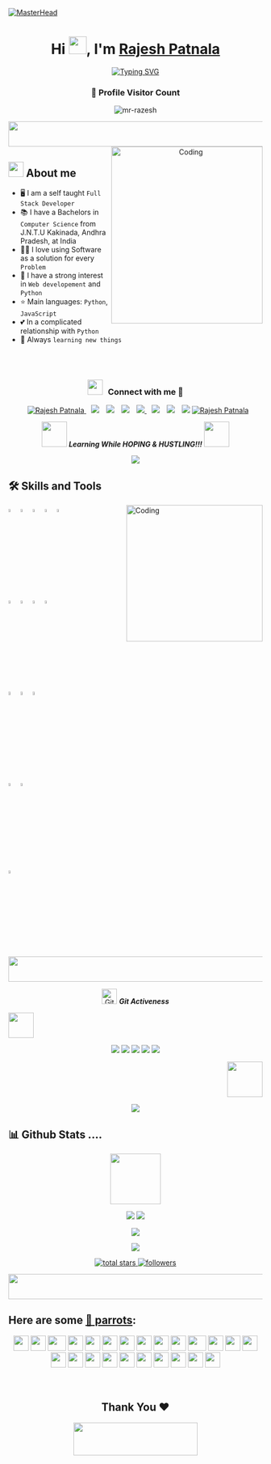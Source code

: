 [![MasterHead](https://i.postimg.cc/rF3v0tPw/banner.gif)](https://github.com/mr-razesh)
<!-- Heading Start-->

<h1 align="center">Hi <img src="https://media.giphy.com/media/hvRJCLFzcasrR4ia7z/giphy.gif" width="35">, I'm <a href="#" target="blank">
Rajesh Patnala</a></h1>

<!-- Heading End-->

<!-- Typewritter Start-->

<!-- <p align="center">
  <a href="https://github.com/DenverCoder1/readme-typing-svg"><img src="https://readme-typing-svg.herokuapp.com?lines=Computer+Science+Student;Competitive+Programmer;Full+Stack+Developer;HTML%20|%20CSS%20|%20JAVA%20SCRIPT%20;Specialist%20on%20VS+Code;Always%20learning%20new%20things&center=true&width=500&height=50"></a>
</p>
-->
<!-- Typewritter End-->

<!-- Typewritter Start-->

<p align="center">
<a href="https://git.io/typing-svg"><img src="https://readme-typing-svg.demolab.com?font=Caveat&weight=600&size=45&duration=3500&pause=1200&center=true&vCenter=true&width=1080&height=100&color=FFD4B2&lines=Hi!%2C+I'm+Rajesh;I'm+a+Self+Taught+Full+Stack+Developer;Html%20|%20Css%20|%20JavaScript%20;Specialist%20on%20VS+Code;Always%20learning%20new%20things" alt="Typing SVG" /></a> </p>

<!-- Typewritter End-->

<div align=center>
  <h3><b>📍 Profile Visitor Count</b></h3>
</div>

<!-- retro visitor counter -->  
<p align="center"> <img src="https://komarev.com/ghpvc/?username=mr-razesh&label=Profile%20views&color=7743DB&style=flat" alt="mr-razesh"/></p>

<!-- GIF -->
<p  align="center">
<img src="https://i.imgur.com/dBaSKWF.gif" height="50" width="1000"> 

<!-- side gif -->
<img align="right" width=300px height=350 alt="Coding" src="https://i.postimg.cc/QtV1F97b/code.gif"/>

## <img src="https://user-images.githubusercontent.com/63050133/156777293-72a6e681-2582-4a9d-ad92-09d1181d47c7.gif" width="30px">  About me
- :desktop_computer: I am a self taught `Full Stack Developer`
- :books: I have a Bachelors in `Computer Science` from J.N.T.U Kakinada, Andhra Pradesh, at India
- :man_technologist: I love using Software as a solution for every `Problem`
- :pencil: I have a strong interest in `Web developement` and `Python`
- :star: Main languages: `Python`, `JavaScript`
- :two_hearts: In a complicated relationship with `Python`
- :crossed_fingers: Always `learning new things`
<br/>

<br/>
<h3 align="center" > <img src="https://media.giphy.com/media/iY8CRBdQXODJSCERIr/giphy.gif" width="30" height="30" style="margin-right: 10px;">Connect with me 🤝 </h3>

<p align="center">
<div align="center"  class="icons-social" style="margin-left: 10px;">
	<a href="###################################">
			<img border="0" alt="Rajesh Patnala" src="https://img.icons8.com/external-itim2101-lineal-color-itim2101/40/000000/external-resume-business-recruitment-itim2101-lineal-color-itim2101.png"/>
	</a>
        <a style="margin-left: 10px;"  target="_blank" href="https://www.linkedin.com/in/iam-rajesh-patnala">
			<img src="https://img.icons8.com/doodle/40/000000/linkedin--v2.png"></a>
        <a style="margin-left: 10px;" target="_blank" href="https://github.com/iam-rajesh-patnala">
			<img src="https://img.icons8.com/doodle/40/000000/github--v1.png"></a>
	<a style="margin-left: 10px;" target="_blank" href="https://stackoverflow.com/users/20645393/rajesh-patnala">
			<img src="https://img.icons8.com/external-tal-revivo-color-tal-revivo/40/000000/external-stack-overflow-is-a-question-and-answer-site-for-professional-logo-color-tal-revivo.png"></a>
	<a style="margin-left: 10px;" target="_blank" href="https://dev.to/iam_rajesh_patnala">				
			<img src="https://img.icons8.com/external-soft-fill-juicy-fish/40/null/external-developer-devops-soft-fill-soft-fill-juicy-fish-2.png"/>
        <a style="margin-left: 10px;" target="_blank" href="https://instagram.com/iam_rajesh_patnala">
			<img src="https://img.icons8.com/doodle/40/000000/instagram-new--v2.png"></a>
	<a style="margin-left: 10px;" target="_blank" href="https://twitter.com/rajesh__patnala">
			<img src="https://img.icons8.com/doodle/1x/twitter-squared--v2.png" ></a>
	<a style="margin-left: 10px;" target="_blank" href="https://www.youtube.com/channel/UCfnecICHhYkB3jTn4eAplEw">
			<img src="https://img.icons8.com/doodle/1x/youtube--v2.png" ></a>
	<a href="mailto:iamrajeshpatnala@gmail.com">
			<img border="0" alt="Rajesh Patnala" src="https://img.icons8.com/doodle/38/000000/gmail-new.png"/>
	</a>
</div>
</p>

<p align="center">
	<img src="https://media.giphy.com/media/VgCDAzcKvsR6OM0uWg/giphy.gif" width="50" /> <b><i>Learning While HOPING & HUSTLING!!!</i></b> <img src="https://media.giphy.com/media/7j2hfyeVcDtf2/giphy.gif" width="50" />
</p>

<!-- GIF -->
<p  align="center">
<img src="https://user-images.githubusercontent.com/73097560/115834477-dbab4500-a447-11eb-908a-139a6edaec5c.gif"/> 
	
<h2>🛠 Skills and Tools</h2>
<img align="right" width=270px height=270 alt="Coding" src="https://camo.githubusercontent.com/e3d1fea4eac3fce0a73c2e788d8dbcb42c28dea93c35b2eb1b014fc2c664e560/68747470733a2f2f6d656469612e67697068792e636f6d2f6d656469612f517670715443694563777476783677774a4b2f67697068792e676966"/>
  <p>
    <code><img width="4%" src="https://www.vectorlogo.zone/logos/python/python-icon.svg"></code>
    <code><img width="4%" src="https://www.vectorlogo.zone/logos/nodejs/nodejs-icon.svg"></code>
    <code><img width="4%" src="https://www.vectorlogo.zone/logos/reactjs/reactjs-icon.svg"></code>
    <code><img width="4%" src="https://www.vectorlogo.zone/logos/w3_html5/w3_html5-icon.svg"></code>
    <code><img width="4%" src="https://www.vectorlogo.zone/logos/w3_css/w3_css-icon.svg"></code>
    <br/>
    <br/>
    <code><img width="4%" src="https://upload.vectorlogo.zone/logos/javascript/images/239ec8a4-163e-4792-83b6-3f6d96911757.svg"></code>
    <code><img width="4%" src="https://www.vectorlogo.zone/logos/visualstudio_code/visualstudio_code-icon.svg"></code>
    <code><img width="4%" src="https://www.vectorlogo.zone/logos/mongodb/mongodb-icon.svg"></code>
    <code><img width="4%" src="https://www.vectorlogo.zone/logos/nodejs/nodejs-icon.svg"></code>
    <br/>
    <br/>
    <code><img width="4%" src="https://seeklogo.com/images/A/atom-logo-19BD90FF87-seeklogo.com.png"></code>
    <code><img width="4%" src="https://cdn.iconscout.com/icon/free/png-256/discord-4408614-3649972.png"></code>
    <code><img width="4%" src="https://upload.wikimedia.org/wikipedia/commons/thumb/a/af/Adobe_Photoshop_CC_icon.svg/640px-Adobe_Photoshop_CC_icon.svg.png"></code>
    <br/>
    <br/>
    <code><img width="4%" src="https://www.vectorlogo.zone/logos/amazon_aws/amazon_aws-icon.svg"></code>
    <code><img width="4%" src="https://www.vectorlogo.zone/logos/git-scm/git-scm-icon.svg"></code>
    <br/>
    <br/>
    <code><img width="4%" src="https://seeklogo.com/images/G/github-colored-logo-FDDF6EB1F0-seeklogo.com.png"></code>
  </p>
<!-- GIF -->
<p  align="center">
<img src="https://i.imgur.com/dBaSKWF.gif" height="50" width="1000">

	
	
<p align="center">
<img src="https://media.giphy.com/media/W5eoZHPpUx9sapR0eu/giphy.gif" width="30" alt="Git"/>&nbsp;<i><b>Git Activeness</b></i>
</p>

<!-- pencil -->
<p align="left">
<img src="https://c.tenor.com/XSbD902n1fwAAAAi/rennen-fast.gif" width="50">

<p align="center">
<img src="http://github-profile-summary-cards.vercel.app/api/cards/profile-details?username=iam-rajesh-patnala&theme=tokyonight">
<img src="http://github-profile-summary-cards.vercel.app/api/cards/repos-per-language?username=iam-rajesh-patnala&theme=tokyonight">
<img src="http://github-profile-summary-cards.vercel.app/api/cards/most-commit-language?username=iam-rajesh-patnala&theme=tokyonight">
<img src="http://github-profile-summary-cards.vercel.app/api/cards/stats?username=iam-rajesh-patnala&theme=tokyonight">
<img src="http://github-profile-summary-cards.vercel.app/api/cards/productive-time?username=iam-rajesh-patnala&theme=tokyonight&utcOffset=8">
</p>

<!-- star -->
<p align="right">
<img src="https://c.tenor.com/SOVMSXmWB1kAAAAi/tony-star-jumping.gif" width="70">
	
<!--📏LINE-->
<p align="center">
<img src="https://user-images.githubusercontent.com/73097560/115834477-dbab4500-a447-11eb-908a-139a6edaec5c.gif"/> 
	
<h2> 📊 Github Stats ....</h2>
<p align="center">
<img src="https://media.giphy.com/media/WUlplcMpOCEmTGBtBW/giphy.gif"  width="100">
<!--📊STATSGRAPH / 🌐WEBSITE: https://github.com/anuraghazra/github-readme-stats -->
<p align="center">
<img src="https://github-readme-stats.vercel.app/api?username=iam-rajesh-patnala&show_icons=true&theme=merko">
<img src="https://github-readme-streak-stats.herokuapp.com?user=iam-rajesh-patnala&theme=merko&date_format=M%20j%5B%2C%20Y%5D">
<!--📙LANGUAGES / 🌐WEBSITE: https://github.com/anuraghazra/github-readme-stats -->
<p align="center">
<img src="https://github-readme-stats.vercel.app/api/top-langs/?username=iam-rajesh-patnala&layout=compact&theme=merko">

	
<!--👨‍💻STACKOVERFLOW / 🌐WEBSITE: https://github.com/omidnikrah/github-readme-stackoverflow -->
<p align="center">
<a href="https://stackoverflow.com/users/20645393/rajesh-patnala"><img src="https://github-readme-stackoverflow.vercel.app/?userID=20645393&theme=dark">
	
<!--📛BADGES / 🌐WEBSITE: https://github.com/DenverCoder1/custom-icon-badges -->
<p align="center">
  <a href="https://github.com/iam-rajesh-patnala?tab=repositories&sort=iam-rajesh-patnala">
    <img alt="total stars" title="Total stars on GitHub" src="https://custom-icon-badges.herokuapp.com/badge/dynamic/json?logo=star&color=55960c&labelColor=488207&label=Stars&style=for-the-badge&query=%24.stars&url=https://api.github-star-counter.workers.dev/user/iam-rajesh-patnala"/></a><a href="https://github.com/iam-rajesh-patnala?tab=followers"><a href="https://github.com/iam-rajesh-patnala?tab=followers">
    <img alt="followers" title="Follow me on Github" src="https://custom-icon-badges.herokuapp.com/github/followers/iam-rajesh-patnala?color=23960c&labelColor=188207&style=for-the-badge&logo=person-add&label=Followers&logoColor=white"/></a>
	
<!--📏LINE-->
<p align="center">
<img src="https://i.imgur.com/dBaSKWF.gif" height="50" width="1000"> 

## Here are some [🦜 parrots](https://cultofthepartyparrot.com):

<div align="center">
    <img src="https://cultofthepartyparrot.com/parrots/hd/githubparrot.gif" width="30" height="30"/>
    <img src="https://cultofthepartyparrot.com/flags/hd/indiaparrot.gif" width="30" height="30"/>
    <img src="https://cultofthepartyparrot.com/parrots/asyncparrot.gif" width="36" height="30"/>
    <img src="https://cultofthepartyparrot.com/parrots/exceptionallyfastparrot.gif" width="30" height="30"/>
    <img src="https://cultofthepartyparrot.com/parrots/hd/60fpsparrot.gif" width="30" height="30"/>
    <img src="https://cultofthepartyparrot.com/parrots/hd/jumpingparrot.gif" width="30" height="30"/>
    <img src="https://cultofthepartyparrot.com/parrots/hd/opensourceparrot.gif" width="30" height="30"/>
    <img src="https://cultofthepartyparrot.com/parrots/hd/dealwithitnowparrot.gif" width="30" height="30"/>
    <img src="https://cultofthepartyparrot.com/parrots/hd/hypnoparrotlight.gif" width="30" height="30"/>
    <img src="https://cultofthepartyparrot.com/parrots/databaseparrot.gif" width="30" height="30"/>
    <img src="https://cultofthepartyparrot.com/parrots/fixparrot.gif" width="36" height="30"/>
    <img src="https://cultofthepartyparrot.com/parrots/hd/laptop_parrot.gif" width="30" height="30"/>
    <img src="https://cultofthepartyparrot.com/parrots/hd/spinningparrot.gif" width="30" height="30"/>
    <img src="https://cultofthepartyparrot.com/parrots/hd/levitationparrot.gif" width="30" height="30"/>
    <img src="https://cultofthepartyparrot.com/parrots/hd/meldparrot.gif" width="30" height="30"/>
    <img src="https://cultofthepartyparrot.com/parrots/slomoparrot.gif" width="30" height="30"/>
    <img src="https://cultofthepartyparrot.com/parrots/hd/moonwalkingparrot.gif" width="30" height="30"/>
    <img src="https://cultofthepartyparrot.com/parrots/hd/stableparrot.gif" width="30" height="30"/>
    <img src="https://cultofthepartyparrot.com/parrots/hd/scienceparrot.gif" width="30" height="30"/>
    <img src="https://cultofthepartyparrot.com/parrots/hd/pirateparrot.gif" width="30" height="30"/>
    <img src="https://cultofthepartyparrot.com/parrots/hd/footballparrot.gif" width="30" height="30"/>
    <img src="https://cultofthepartyparrot.com/parrots/hd/illuminatiparrot.gif" width="30" height="30"/>
    <img src="https://cultofthepartyparrot.com/parrots/hd/hypnoparrotdark.gif" width="30" height="30"/>
    <img src="https://cultofthepartyparrot.com/parrots/hd/mustacheparrot.gif" width="30" height="30"/>
</div>

<br>
<br>

<h2 align='center'>Thank You ❤</h2>
<p align="center">
  <img src="https://media.giphy.com/media/jpVnC65DmYeyRL4LHS/giphy.gif" width="70%" height="65px">
</p>	
